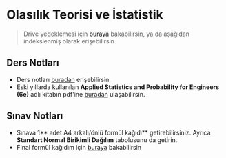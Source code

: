 # Olasılık Teorisi ve İstatistik

> Drive yedeklemesi için [buraya][Yedekleme - Drive] bakabilirsin, ya da aşağıdan indekslenmiş olarak erişebilirsin.

[Yedekleme - Drive]: https://drive.google.com/open?id=1EeSlTfgViP6lFlnruvnW-p46j0MWWh9g

## Ders Notları

- Ders notları [buradan][Ders Notları - Olasılık] erişebilirsin.
- Eski yıllarda kullanılan **Applied Statistics and Probability for Engineers (6e)** adlı kitabın pdf'ine [buradan][Applied Statistics and Probability for Engineers (6e)] ulaşabilirsin.

## Sınav Notları

- Sınava 1** adet A4 arkalı/önlü formül kağıdı** getirebilirsiniz. Ayrıca **Standart Normal Birikimli Dağılım** tabolusunu da getirin.
- Final formül kağıdım için [buraya][Final Formül Kağıdı] bakabilirsin

<!-- Harici Bağlantılar -->

[Ders Notları - Olasılık]: https://drive.google.com/open?id=17J2DOYFuEuclEktnblEPuR9K_1kFAUrX
[Applied Statistics and Probability for Engineers (6e)]: https://drive.google.com/open?id=1896_7bKbb7ukbvgYc8l7Rs2o_Pj5Xu7Q
[Final Formül Kağıdı]: https://drive.google.com/open?id=11QoCckBBgBggcuj0xYdwfU99u-BtVJZm
